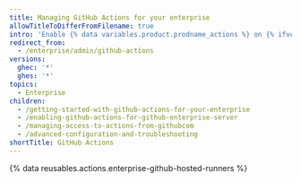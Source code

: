 ```yaml
---
title: Managing GitHub Actions for your enterprise
allowTitleToDifferFromFilename: true
intro: 'Enable {% data variables.product.prodname_actions %} on {% ifversion ghae %}{% data variables.product.prodname_ghe_managed %}{% else %}{% data variables.product.prodname_ghe_server %}{% endif %}, and manage {% data variables.product.prodname_actions %} policies and settings.'
redirect_from:
  - /enterprise/admin/github-actions
versions:
  ghec: '*'
  ghes: '*'
topics:
  - Enterprise
children:
  - /getting-started-with-github-actions-for-your-enterprise
  - /enabling-github-actions-for-github-enterprise-server
  - /managing-access-to-actions-from-githubcom
  - /advanced-configuration-and-troubleshooting
shortTitle: GitHub Actions
---
```


{% data reusables.actions.enterprise-github-hosted-runners %}
